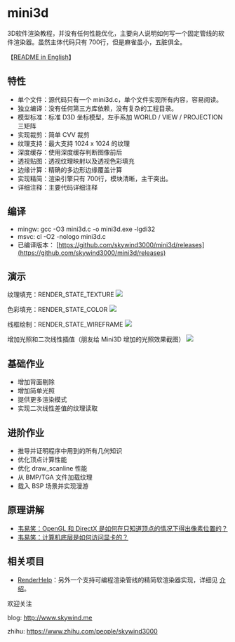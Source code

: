# mini3d

3D软件渲染教程，并没有任何性能优化，主要向人说明如何写一个固定管线的软件渲染器。虽然主体代码只有 700行，但是麻雀虽小，五脏俱全。

【[README in English](README.en.md)】

## 特性

* 单个文件：源代码只有一个 mini3d.c，单个文件实现所有内容，容易阅读。
* 独立编译：没有任何第三方库依赖，没有复杂的工程目录。
* 模型标准：标准 D3D 坐标模型，左手系加 WORLD / VIEW / PROJECTION 三矩阵
* 实现裁剪：简单 CVV 裁剪
* 纹理支持：最大支持 1024 x 1024 的纹理
* 深度缓存：使用深度缓存判断图像前后
* 透视贴图：透视纹理映射以及透视色彩填充
* 边缘计算：精确的多边形边缘覆盖计算
* 实现精简：渲染引擎只有 700行，模块清晰，主干突出。
* 详细注释：主要代码详细注释

## 编译

* mingw: 
		gcc -O3 mini3d.c -o mini3d.exe -lgdi32
* msvc:
		cl -O2 -nologo mini3d.c 
* 已编译版本：
[https://github.com/skywind3000/mini3d/releases](https://github.com/skywind3000/mini3d/releases)

## 演示

纹理填充：RENDER_STATE_TEXTURE
![](https://raw.githubusercontent.com/skywind3000/mini3d/master/images/mini_1.png)

色彩填充：RENDER_STATE_COLOR
![](https://raw.githubusercontent.com/skywind3000/mini3d/master/images/mini_0.png)

线框绘制：RENDER_STATE_WIREFRAME
![](https://raw.githubusercontent.com/skywind3000/mini3d/master/images/mini_2.png)

增加光照和二次线性插值（朋友给 Mini3D 增加的光照效果截图）
![](https://raw.githubusercontent.com/skywind3000/mini3d/master/images/mini_3.png)

## 基础作业

* 增加背面剔除
* 增加简单光照
* 提供更多渲染模式
* 实现二次线性差值的纹理读取

## 进阶作业

* 推导并证明程序中用到的所有几何知识
* 优化顶点计算性能
* 优化 draw_scanline 性能
* 从 BMP/TGA 文件加载纹理
* 载入 BSP 场景并实现漫游

## 原理讲解

- [韦易笑：OpenGL 和 DirectX 是如何在只知道顶点的情况下得出像素位置的？](https://www.zhihu.com/question/48299522/answer/799333394)
- [韦易笑：计算机底层是如何访问显卡的？](https://www.zhihu.com/question/20722310/answer/106186157)

## 相关项目

- [RenderHelp](https://github.com/skywind3000/RenderHelp)：另外一个支持可编程渲染管线的精简软渲染器实现，详细见 [介绍](https://zhuanlan.zhihu.com/p/182872172)。




欢迎关注

blog: http://www.skywind.me

zhihu: https://www.zhihu.com/people/skywind3000 
